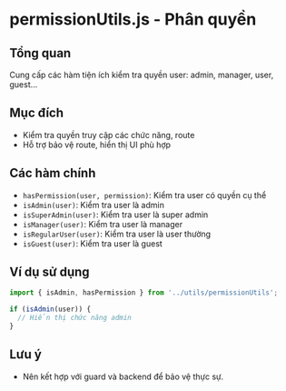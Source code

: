 # permissionUtils.js - Phân quyền

## Tổng quan
Cung cấp các hàm tiện ích kiểm tra quyền user: admin, manager, user, guest...

## Mục đích
- Kiểm tra quyền truy cập các chức năng, route
- Hỗ trợ bảo vệ route, hiển thị UI phù hợp

## Các hàm chính
- `hasPermission(user, permission)`: Kiểm tra user có quyền cụ thể
- `isAdmin(user)`: Kiểm tra user là admin
- `isSuperAdmin(user)`: Kiểm tra user là super admin
- `isManager(user)`: Kiểm tra user là manager
- `isRegularUser(user)`: Kiểm tra user là user thường
- `isGuest(user)`: Kiểm tra user là guest

## Ví dụ sử dụng
```js
import { isAdmin, hasPermission } from '../utils/permissionUtils';

if (isAdmin(user)) {
  // Hiển thị chức năng admin
}
```

## Lưu ý
- Nên kết hợp với guard và backend để bảo vệ thực sự.